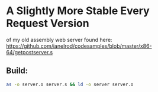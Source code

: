 # A Slightly More Stable Every Request Version

of my old assembly web server found here: https://github.com/ianelrod/codesamples/blob/master/x86-64/getpostserver.s

## Build:
```bash
as -o server.o server.s && ld -o server server.o
```